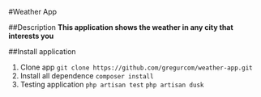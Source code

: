 #Weather App

##Description
**This application shows the weather in any city that interests you**

##Install application
1. Clone app ``git clone https://github.com/gregurcom/weather-app.git``
2. Install all dependence
``composer install``
3. Testing application
``php artisan test``
``php artisan dusk``
